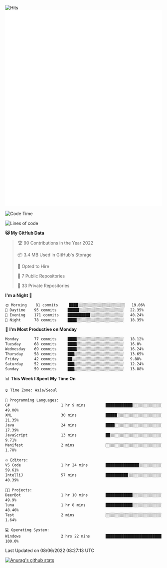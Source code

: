 ![Hits](https://hits.seeyoufarm.com/api/count/incr/badge.svg?url=https%3A%2F%2Fgithub.com%2Fkokose1234&count_bg=%2379C83D&title_bg=%23555555&icon=apple.svg&icon_color=%23E7E7E7&title=hits&edge_flat=false)
<br/>
![Metrics](https://github.com/kokose1234/kokose1234/blob/main/github-metrics.svg)

<!--START_SECTION:waka-->
![Code Time](http://img.shields.io/badge/Code%20Time-647%20hrs%2054%20mins-blue)

![Lines of code](https://img.shields.io/badge/From%20Hello%20World%20I%27ve%20Written-2%20Million%20lines%20of%20code-blue)

**🐱 My GitHub Data** 

> 🏆 90 Contributions in the Year 2022
 > 
> 📦 3.4 MB Used in GitHub's Storage 
 > 
> 💼 Opted to Hire
 > 
> 📜 7 Public Repositories 
 > 
> 🔑 33 Private Repositories  
 > 
**I'm a Night 🦉** 

```text
🌞 Morning    81 commits     ████░░░░░░░░░░░░░░░░░░░░░   19.06% 
🌆 Daytime    95 commits     █████░░░░░░░░░░░░░░░░░░░░   22.35% 
🌃 Evening    171 commits    ██████████░░░░░░░░░░░░░░░   40.24% 
🌙 Night      78 commits     ████░░░░░░░░░░░░░░░░░░░░░   18.35%

```
📅 **I'm Most Productive on Monday** 

```text
Monday       77 commits     ████░░░░░░░░░░░░░░░░░░░░░   18.12% 
Tuesday      68 commits     ████░░░░░░░░░░░░░░░░░░░░░   16.0% 
Wednesday    69 commits     ████░░░░░░░░░░░░░░░░░░░░░   16.24% 
Thursday     58 commits     ███░░░░░░░░░░░░░░░░░░░░░░   13.65% 
Friday       42 commits     ██░░░░░░░░░░░░░░░░░░░░░░░   9.88% 
Saturday     52 commits     ███░░░░░░░░░░░░░░░░░░░░░░   12.24% 
Sunday       59 commits     ███░░░░░░░░░░░░░░░░░░░░░░   13.88%

```


📊 **This Week I Spent My Time On** 

```text
⌚︎ Time Zone: Asia/Seoul

💬 Programming Languages: 
C#                       1 hr 9 mins         ████████████░░░░░░░░░░░░░   49.08% 
XML                      30 mins             █████░░░░░░░░░░░░░░░░░░░░   21.35% 
Java                     24 mins             ████░░░░░░░░░░░░░░░░░░░░░   17.39% 
JavaScript               13 mins             ██░░░░░░░░░░░░░░░░░░░░░░░   9.71% 
Manifest                 2 mins              ░░░░░░░░░░░░░░░░░░░░░░░░░   1.78%

🔥 Editors: 
VS Code                  1 hr 24 mins        ███████████████░░░░░░░░░░   59.61% 
IntelliJ                 57 mins             ██████████░░░░░░░░░░░░░░░   40.39%

🐱‍💻 Projects: 
DeerBot                  1 hr 10 mins        ████████████░░░░░░░░░░░░░   49.9% 
luna                     1 hr 8 mins         ████████████░░░░░░░░░░░░░   48.46% 
Test                     2 mins              ░░░░░░░░░░░░░░░░░░░░░░░░░   1.64%

💻 Operating System: 
Windows                  2 hrs 22 mins       █████████████████████████   100.0%

```


 Last Updated on 08/06/2022 08:27:13 UTC
<!--END_SECTION:waka-->

[![Anurag's github stats](https://github-readme-stats.vercel.app/api?username=kokose1234&theme=dracula)](https://github.com/anuraghazra/github-readme-stats)



	
